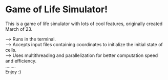 # Game of Life Simulator!
This is a game of life simulator with lots of cool features, originally created March of 23.<br />

 --> Runs in the terminal.<br />
 --> Accepts input files containing coordinates to initialize the initial state of cells.<br />
 --> Uses multithreading and parallelization for better computation speed and efficiency.<br />
........<br />
Enjoy :)<br />


